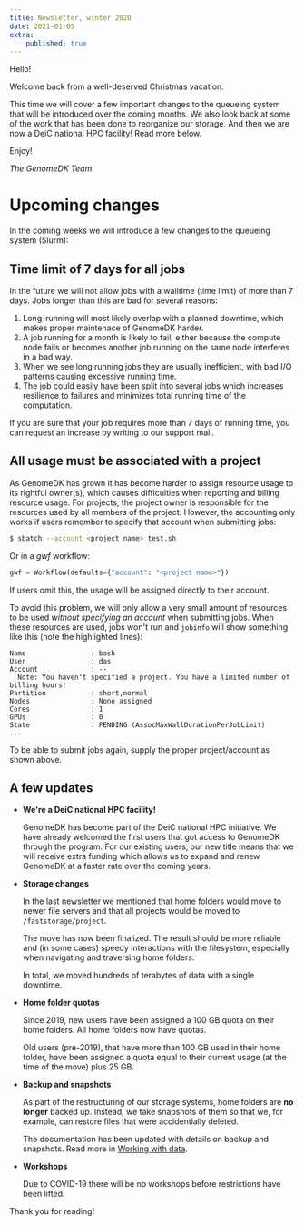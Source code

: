 ```yaml
---
title: Newsletter, winter 2020
date: 2021-01-05
extra:
    published: true
---
```


Hello!

Welcome back from a well-deserved Christmas vacation.

This time we will cover a few important changes to the queueing system
that will be introduced over the coming months. We also look back at
some of the work that has been done to reorganize our storage. And then
we are now a DeiC national HPC facility! Read more below.

<!-- more -->

Enjoy!

*The GenomeDK Team*

# Upcoming changes

In the coming weeks we will introduce a few changes to the queueing
system (Slurm):

## Time limit of 7 days for all jobs

In the future we will not allow jobs with a walltime (time limit) of
more than 7 days. Jobs longer than this are bad for several reasons:

1.  Long-running will most likely overlap with a planned downtime, which
    makes proper maintenace of GenomeDK harder.
2.  A job running for a month is likely to fail, either because the
    compute node fails or becomes another job running on the same node
    interferes in a bad way.
3.  When we see long running jobs they are usually inefficient, with bad
    I/O patterns causing excessive running time.
4.  The job could easily have been split into several jobs which
    increases resilience to failures and minimizes total running time of
    the computation.

If you are sure that your job requires more than 7 days of running time,
you can request an increase by writing to our support mail.

## All usage must be associated with a project

As GenomeDK has grown it has become harder to assign resource usage to
its rightful owner(s), which causes difficulties when reporting and
billing resource usage. For projects, the project owner is responsible
for the resources used by all members of the project. However, the
accounting only works if users remember to specify that account when
submitting jobs:

```bash
$ sbatch --account <project name> test.sh
```

Or in a *gwf* workflow:

```python
gwf = Workflow(defaults={"account": "<project name>"})
```

If users omit this, the usage will be assigned directly to their
account.

To avoid this problem, we will only allow a very small amount of
resources to be used *without specifying an account* when submitting
jobs. When these resources are used, jobs won't run and `jobinfo` will
show something like this (note the highlighted lines):

```
Name                : bash
User                : das
Account             : --
  Note: You haven't specified a project. You have a limited number of billing hours!
Partition           : short,normal
Nodes               : None assigned
Cores               : 1
GPUs                : 0
State               : PENDING (AssocMaxWallDurationPerJobLimit)
...
```

To be able to submit jobs again, supply the proper project/account as
shown above.

## A few updates

-   **We're a DeiC national HPC facility!**

    GenomeDK has become part of the DeiC national HPC initiative. We
    have already welcomed the first users that got access to GenomeDK
    through the program. For our existing users, our new title means
    that we will receive extra funding which allows us to expand and
    renew GenomeDK at a faster rate over the coming years.

-   **Storage changes**

    In the last newsletter we mentioned that home folders would move to
    newer file servers and that all projects would be moved to
    `/faststorage/project`.

    The move has now been finalized. The result should be more reliable
    and (in some cases) speedy interactions with the filesystem,
    especially when navigating and traversing home folders.

    In total, we moved hundreds of terabytes of data with a single
    downtime.

-   **Home folder quotas**

    Since 2019, new users have been assigned a 100 GB quota on their
    home folders. All home folders now have quotas.

    Old users (pre-2019), that have more than 100 GB used in their home
    folder, have been assigned a quota equal to their current usage (at
    the time of the move) plus 25 GB.

-   **Backup and snapshots**

    As part of the restructuring of our storage systems, home folders
    are **no longer** backed up. Instead, we take snapshots of them so
    that we, for example, can restore files that were accidentially
    deleted.

    The documentation has been updated with details on backup and
    snapshots. Read more in [Working with data](@/docs/working-with-data.md).

-   **Workshops**

    Due to COVID-19 there will be no workshops before restrictions have
    been lifted.

Thank you for reading!
